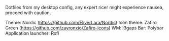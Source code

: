 Dotfiles from my desktop config, any expert ricer might experience nausea, proceed with caution.

Theme: Nordic (https://github.com/EliverLara/Nordic)
Icon theme: Zafiro Green (https://github.com/zayronxio/Zafiro-icons)
WM: i3gaps
Bar: Polybar
Application launcher: Rofi
